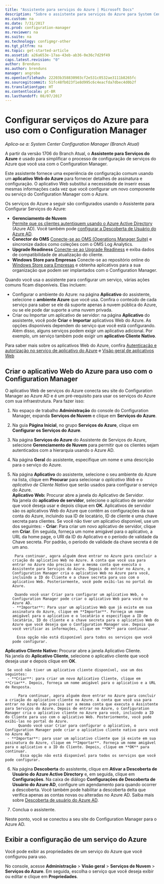 ```yaml
---
title: "Assistente para serviços do Azure | Microsoft Docs"
description: "Sobre o assistente para serviços do Azure para System Center Configuration Manager."
ms.custom: na
ms.date: 7/31/2017
ms.prod: configuration-manager
ms.reviewer: na
ms.suite: na
ms.technology: configmgr-other
ms.tgt_pltfrm: na
ms.topic: get-started-article
ms.assetid: a26a653e-17aa-43eb-ab36-0e36c7d29f49
caps.latest.revision: "0"
author: Brenduns
ms.author: brenduns
manager: angrobe
ms.openlocfilehash: 22203b358830903cf2e531c0532ae3111b8265fc
ms.sourcegitcommit: 51fc48fb023f1e8d995c6c4eacfda7dbec4d0b2f
ms.translationtype: HT
ms.contentlocale: pt-BR
ms.lasthandoff: 08/07/2017
---
```

# <a name="configure-azure-services-for-use-with-configuration-manager"></a>Configurar serviços do Azure para uso com o Configuration Manager

*Aplica-se a: System Center Configuration Manager (Branch Atual)*

A partir da versão 1706 do Branch Atual, o **Assistente para Serviços do Azure** é usado para simplificar o processo de configuração de serviços do Azure que você usa com o Configuration Manager.

Este assistente fornece uma experiência de configuração comum usando um **aplicativo Web do Azure** para fornecer detalhes de assinatura e configuração. O aplicativo Web substitui a necessidade de inserir essas mesmas informações cada vez que você configurar um novo componente ou serviço do Configuration Manager com o Azure.

Os serviços do Azure a seguir são configurados usando o Assistente para Configurar Serviços do Azure:
-   **Gerenciamento de Nuvem**   
    [Permite que os clientes autentiquem usando o Azure Active Directory]() (Azure AD). Você também pode [configurar a Descoberta de Usuário do Azure AD](/sccm/core/servers/deploy/configure/configure-discovery-methods#azureaadisc).
-   **Conector do OMS**
    [ Conecte-se ao OMS (Operations Manager Suite)](/sccm/core/clients/manage/sync-data-microsoft-operations-management-suite) e sincronize dados como coleções com o OMS Log Analytics.
-   **Upgrade Readiness**
    [ Conecte-se ao Upgrade Readiness](/sccm/core/clients/manage/upgrade/upgrade-analytics) e exiba dados de compatibilidade de atualização do cliente.
-   **Windows Store para Empresas** Conecte-se ao repositório online do [Windows Store para Empresas](/sccm/apps/deploy-use/manage-apps-from-the-windows-store-for-business) e obtenha aplicativos para a sua organização que podem ser implantados com o Configuration Manager.

Quando você usa o assistente para configurar um serviço, várias ações comuns ficam disponíveis.
Elas incluem:
-   Configurar o ambiente do Azure: na página **Aplicativo** do assistente, selecione o **ambiente Azure** que você usa. Confira o conteúdo de cada serviço para saber se ele dá suporte apenas à nuvem pública do Azure, ou se ele pode dar suporte a uma nuvem privada.
-   Criar ou Importar um aplicativo de servidor: na página **Aplicativo** do assistente, você pode **Criar** e **Importar** aplicativos Web do Azure. As opções disponíveis dependem do serviço que você está configurando.  Além disso, alguns serviços podem exigir um aplicativo adicional. Por exemplo, um serviço também pode exigir um **aplicativo Cliente Nativo**.


Para saber mais sobre os aplicativos Web do Azure, confira [Autenticação e autorização no serviço de aplicativo do Azure](/azure/app-service/app-service-authentication-overview) e [Visão geral de aplicativos Web](/azure/app-service-web/app-service-web-overview)


## <a name="webapp"></a> Criar o aplicativo Web do Azure para uso com o Configuration Manager

O aplicativo Web de serviços do Azure conecta seu site do Configuration Manager ao Azure AD e é um pré-requisito para usar os serviços do Azure com sua infraestrutura. Para fazer isso:

1.  No espaço de trabalho **Administração** do console do Configuration Manager, expanda **Serviços de Nuvem** e clique em **Serviços do Azure**.
2.  Na guia **Página Inicial**, no grupo **Serviços do Azure**, clique em **Configurar os Serviços do Azure**.
3.  Na página **Serviços do Azure** do Assistente de Serviços do Azure, selecione **Gerenciamento de Nuvem** para permitir que os clientes sejam autenticados com a hierarquia usando o Azure AD.
4.  Na página **Geral** do assistente, especifique um nome e uma descrição para o serviço do Azure.
5.  Na página **Aplicativo** do assistente, selecione o seu ambiente do Azure na lista, clique em **Procurar** para selecionar o *aplicativo Web* e o *aplicativo de Cliente Nativo* que serão usados para configurar o serviço do Azure.     
    **Aplicativo Web:** Procurar abre a janela do Aplicativo de Servidor.    
      Na janela do **aplicativo de servidor**, selecione o aplicativo de servidor que você deseja usar e depois clique em **OK**. Aplicativos de servidor são os aplicativos Web do Azure que contêm as configurações da sua conta do Azure, incluindo sua ID de locatário, ID de cliente e uma chave secreta para clientes.
    Se você não tiver um aplicativo disponível, use um dos seguintes:
        - **Criar**: Para criar um novo aplicativo de servidor, clique em **Criar**. Em seguida, forneça um nome amigável para o aplicativo, a URL da home page, o URI da ID do Aplicativo e o período de validade da Chave secreta. Por padrão, o período de validade da chave secreta é de um ano.

         Para continuar, agora alguém deve entrar no Azure para concluir a criação do aplicativo Web no Azure. A conta que você usa para entrar no Azure não precisa ser a mesma conta que executa o Assistente para Serviços do Azure. Depois de entrar no Azure, o Configuration Manager cria o aplicativo Web no Azure para você, incluindo a ID do Cliente e a chave secreta para uso com o aplicativo Web. Posteriormente, você pode exibi-las no portal do Azure.

         Quando você usar Criar para configurar um aplicativo Web, o Configuration Manager pode criar o aplicativo Web para você no Azure AD.
        - **Importar**: Para usar um aplicativo Web que já existe em sua assinatura do Azure, clique em **Importar**. Forneça um nome amigável para o aplicativo e o locatário e especifique a ID de locatário, ID do cliente e a chave secreta para o aplicativo Web do Azure que você deseja que o Configuration Manager use. Depois que você verificar as informações, clique em **OK** para continuar.

          Essa opção não está disponível para todos os serviços que você pode configurar.

   **Aplicativo Cliente Nativo:** Procurar abre a janela Aplicativo Cliente.  
     Na janela do **Aplicativo Cliente**, selecione o aplicativo cliente que você deseja usar e depois clique em **OK**.

     Se você não tiver um aplicativo cliente disponível, use um dos seguintes:
     - **Criar**: para criar um novo Aplicativo Cliente, clique em **Criar**. Depois, forneça um nome amigável para o aplicativo e a URL de Resposta.

          Para continuar, agora alguém deve entrar no Azure para concluir a criação do aplicativo cliente no Azure. A conta que você usa para entrar no Azure não precisa ser a mesma conta que executa o Assistente para Serviços do Azure. Depois de entrar no Azure, o Configuration Manager cria o aplicativo cliente no Azure para você, incluindo a ID do Cliente para uso com o aplicativo Web. Posteriormente, você pode exibi-las no portal do Azure.
          Quando você usar Criar para configurar o aplicativo, o Configuration Manager pode criar o aplicativo cliente nativo para você no Azure AD.
     - **Importar**: para usar um aplicativo cliente que já existe em sua assinatura do Azure, clique em **Importar**. Forneça um nome amigável para o aplicativo e a ID do Cliente. Depois, clique em **OK** para continuar.
           Essa opção não está disponível para todos os serviços que você pode configurar.

  <!--  MOVE THIS AND STEP 6 TO configure Azure AD User Discover  content
       [!TIP]  
     When you use Import, the account you use to run the wizard must have the *Read directory data* application permission in the Azure portal. This is required to set the correct permissions for the App. When you use Create, Configuration Manager creates the app with the correct permissions. However, you still must give consent to the application in the Azure portal.   -->


6.  Na página **Descoberta** do assistente, clique em **Ativar a Descoberta de Usuário do Azure Active Directory** e, em seguida, clique em **Configurações**.
Na caixa de diálogo **Configurações de Descoberta de Usuário do Azure AD**, configure um agendamento para quando ocorrer a descoberta. Você também pode habilitar a descoberta delta que verifica apenas as contas novas ou alteradas no Azure AD. Saiba mais sobre [Descoberta de usuário do Azure AD](/sccm/core/servers/deploy/configure/about-discovery-methods#azureaddisc).
 
 7. Conclua o assistente.

Neste ponto, você se conectou a seu site do Configuration Manager para o Azure AD.

## <a name="view-the-configuration-of-an-azure-service"></a>Exibir a configuração de um serviço do Azure
Você pode exibir as propriedades de um serviço do Azure que você configurou para uso.

No console, acesse **Administração** > **Visão geral** > **Serviços de Nuvem** > **Serviços do Azure**. Em seguida, escolha o serviço que você deseja exibir ou editar e clique em **Propriedades**.
